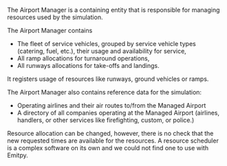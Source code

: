 The Airport Manager is a containing entity that is responsible for managing resources used by the simulation.

The Airport Manager contains

- The fleet of service vehicles, grouped by service vehicle types (catering, fuel, etc.), their usage and availability for service,
- All ramp allocations for turnaround operations,
- All runways allocations for take-offs and landings.

It registers usage of resources like runways, ground vehicles or ramps.

The Airport Manager also contains reference data for the simulation:

- Operating airlines and their air routes to/from the Managed Airport
- A directory of all companies operating at the Managed Airport (airlines, handlers, or other services like firefighting, custom, or police.)

Resource allocation can be changed, however, there is no check that the new requested times are available for the resources. A resource scheduler is a complex software on its own and we could not find one to use with Emitpy.
